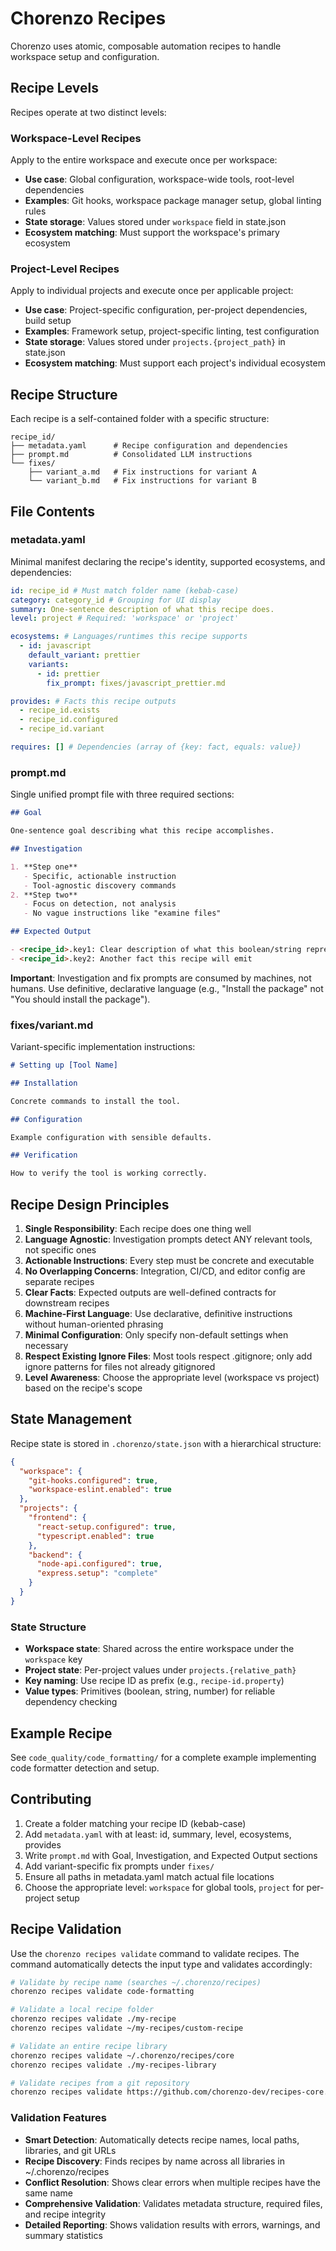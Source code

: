 # Chorenzo Recipes

Chorenzo uses atomic, composable automation recipes to handle workspace setup and configuration.

## Recipe Levels

Recipes operate at two distinct levels:

### Workspace-Level Recipes

Apply to the entire workspace and execute once per workspace:

- **Use case**: Global configuration, workspace-wide tools, root-level dependencies
- **Examples**: Git hooks, workspace package manager setup, global linting rules
- **State storage**: Values stored under `workspace` field in state.json
- **Ecosystem matching**: Must support the workspace's primary ecosystem

### Project-Level Recipes

Apply to individual projects and execute once per applicable project:

- **Use case**: Project-specific configuration, per-project dependencies, build setup
- **Examples**: Framework setup, project-specific linting, test configuration
- **State storage**: Values stored under `projects.{project_path}` in state.json
- **Ecosystem matching**: Must support each project's individual ecosystem

## Recipe Structure

Each recipe is a self-contained folder with a specific structure:

```
recipe_id/
├── metadata.yaml      # Recipe configuration and dependencies
├── prompt.md          # Consolidated LLM instructions
└── fixes/
    ├── variant_a.md   # Fix instructions for variant A
    └── variant_b.md   # Fix instructions for variant B
```

## File Contents

### metadata.yaml

Minimal manifest declaring the recipe's identity, supported ecosystems, and dependencies:

```yaml
id: recipe_id # Must match folder name (kebab-case)
category: category_id # Grouping for UI display
summary: One-sentence description of what this recipe does.
level: project # Required: 'workspace' or 'project'

ecosystems: # Languages/runtimes this recipe supports
  - id: javascript
    default_variant: prettier
    variants:
      - id: prettier
        fix_prompt: fixes/javascript_prettier.md

provides: # Facts this recipe outputs
  - recipe_id.exists
  - recipe_id.configured
  - recipe_id.variant

requires: [] # Dependencies (array of {key: fact, equals: value})
```

### prompt.md

Single unified prompt file with three required sections:

```markdown
## Goal

One-sentence goal describing what this recipe accomplishes.

## Investigation

1. **Step one**
   - Specific, actionable instruction
   - Tool-agnostic discovery commands
2. **Step two**
   - Focus on detection, not analysis
   - No vague instructions like "examine files"

## Expected Output

- <recipe_id>.key1: Clear description of what this boolean/string represents
- <recipe_id>.key2: Another fact this recipe will emit
```

**Important**: Investigation and fix prompts are consumed by machines, not humans. Use definitive, declarative language (e.g., "Install the package" not "You should install the package").

### fixes/variant.md

Variant-specific implementation instructions:

```markdown
# Setting up [Tool Name]

## Installation

Concrete commands to install the tool.

## Configuration

Example configuration with sensible defaults.

## Verification

How to verify the tool is working correctly.
```

## Recipe Design Principles

1. **Single Responsibility**: Each recipe does one thing well
2. **Language Agnostic**: Investigation prompts detect ANY relevant tools, not specific ones
3. **Actionable Instructions**: Every step must be concrete and executable
4. **No Overlapping Concerns**: Integration, CI/CD, and editor config are separate recipes
5. **Clear Facts**: Expected outputs are well-defined contracts for downstream recipes
6. **Machine-First Language**: Use declarative, definitive instructions without human-oriented phrasing
7. **Minimal Configuration**: Only specify non-default settings when necessary
8. **Respect Existing Ignore Files**: Most tools respect .gitignore; only add ignore patterns for files not already gitignored
9. **Level Awareness**: Choose the appropriate level (workspace vs project) based on the recipe's scope

## State Management

Recipe state is stored in `.chorenzo/state.json` with a hierarchical structure:

```json
{
  "workspace": {
    "git-hooks.configured": true,
    "workspace-eslint.enabled": true
  },
  "projects": {
    "frontend": {
      "react-setup.configured": true,
      "typescript.enabled": true
    },
    "backend": {
      "node-api.configured": true,
      "express.setup": "complete"
    }
  }
}
```

### State Structure

- **Workspace state**: Shared across the entire workspace under the `workspace` key
- **Project state**: Per-project values under `projects.{relative_path}`
- **Key naming**: Use recipe ID as prefix (e.g., `recipe-id.property`)
- **Value types**: Primitives (boolean, string, number) for reliable dependency checking

## Example Recipe

See `code_quality/code_formatting/` for a complete example implementing code formatter detection and setup.

## Contributing

1. Create a folder matching your recipe ID (kebab-case)
2. Add `metadata.yaml` with at least: id, summary, level, ecosystems, provides
3. Write `prompt.md` with Goal, Investigation, and Expected Output sections
4. Add variant-specific fix prompts under `fixes/`
5. Ensure all paths in metadata.yaml match actual file locations
6. Choose the appropriate level: `workspace` for global tools, `project` for per-project setup

## Recipe Validation

Use the `chorenzo recipes validate` command to validate recipes. The command automatically detects the input type and validates accordingly:

```bash
# Validate by recipe name (searches ~/.chorenzo/recipes)
chorenzo recipes validate code-formatting

# Validate a local recipe folder
chorenzo recipes validate ./my-recipe
chorenzo recipes validate ~/my-recipes/custom-recipe

# Validate an entire recipe library
chorenzo recipes validate ~/.chorenzo/recipes/core
chorenzo recipes validate ./my-recipes-library

# Validate recipes from a git repository
chorenzo recipes validate https://github.com/chorenzo-dev/recipes-core.git
```

### Validation Features

- **Smart Detection**: Automatically detects recipe names, local paths, libraries, and git URLs
- **Recipe Discovery**: Finds recipes by name across all libraries in ~/.chorenzo/recipes
- **Conflict Resolution**: Shows clear errors when multiple recipes have the same name
- **Comprehensive Validation**: Validates metadata structure, required files, and recipe integrity
- **Detailed Reporting**: Shows validation results with errors, warnings, and summary statistics
